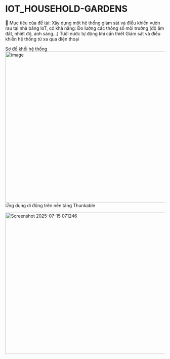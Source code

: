 # IOT_HOUSEHOLD-GARDENS
🔹 Mục tiêu của đề tài:
Xây dựng một hệ thống giám sát và điều khiển vườn rau tại nhà bằng IoT, có khả năng:
Đo lường các thông số môi trường (độ ẩm đất, nhiệt độ, ánh sáng...)
Tưới nước tự động khi cần thiết
Giám sát và điều khiển hệ thống từ xa qua điện thoại

Sơ đồ khối hệ thống
<img width="886" height="478" alt="image" src="https://github.com/user-attachments/assets/d13d96fc-796d-40ae-9ed4-8ce52c50c3ed" />
Ứng dụng di động trên nền tảng Thunkable

<img width="1099" height="447" alt="Screenshot 2025-07-15 071246" src="https://github.com/user-attachments/assets/d9e6c4bf-dcf9-415b-92c1-470cb6374fd2" />
